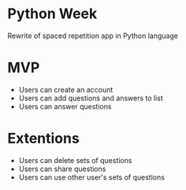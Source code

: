 # Python Week

Rewrite of spaced repetition app in Python language

# MVP
  * Users can create an account
  * Users can add questions and answers to list
  * Users can answer questions

# Extentions
  * Users can delete sets of questions
  * Users can share questions
  * Users can use other user's sets of questions